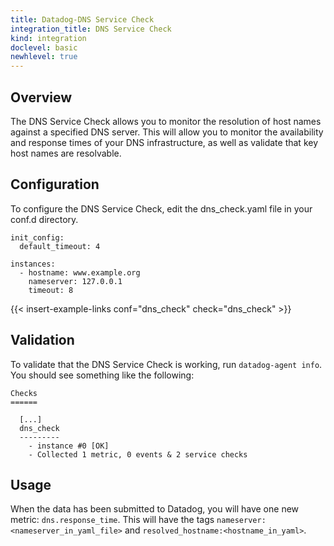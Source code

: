 ```yaml
---
title: Datadog-DNS Service Check
integration_title: DNS Service Check
kind: integration
doclevel: basic
newhlevel: true
---
```


## Overview

The DNS Service Check allows you to monitor the resolution of host names against a specified DNS server. This will allow you to monitor the availability and response times of your DNS infrastructure, as well as validate that key host names are resolvable.

## Configuration

To configure the DNS Service Check, edit the dns_check.yaml file in your conf.d directory.

    init_config:
      default_timeout: 4

    instances:
      - hostname: www.example.org
        nameserver: 127.0.0.1
        timeout: 8

{{< insert-example-links conf="dns_check" check="dns_check" >}}

## Validation

To validate that the DNS Service Check is working, run `datadog-agent info`. You should see something like the following:

    Checks
    ======

      [...]
      dns_check
      ---------
        - instance #0 [OK]
        - Collected 1 metric, 0 events & 2 service checks

## Usage

When the data has been submitted to Datadog, you will have one new metric: `dns.response_time`. This will have the tags `nameserver:<nameserver_in_yaml_file>` and `resolved_hostname:<hostname_in_yaml>`.
